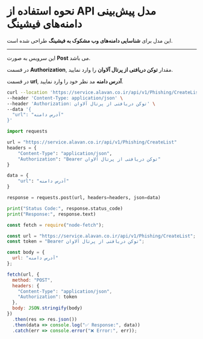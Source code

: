 # نحوه استفاده از API مدل پیش‌بینی دامنه‌های فیشینگ

این مدل برای **شناسایی دامنه‌های وب مشکوک به فیشینگ** طراحی شده است.

---


این سرویس به صورت **Post** می باشد.

در قسمت **Authorization**, مقدار **توکن دریافتی از پرتال آلاوان** را وارد نمایید.

در قسمت **url**, **آدرس دامنه** مد نظر خود را وارد نمایید.


```bash
curl --location 'https://service.alavan.co.ir/api/v1/Phishing/CreateList' \
--header 'Content-Type: application/json' \
--header 'Authorization: توکن دریافتی از پرتال آلاوان' \
--data '{
  "url": "آدرس دامنه"
}'
```

```python
import requests

url = "https://service.alavan.co.ir/api/v1/Phishing/CreateList"
headers = {
    "Content-Type": "application/json",
    "Authorization": "Bearer توکن دریافتی از پرتال آلاوان"
}

data = {
    "url": "آدرس دامنه"
}

response = requests.post(url, headers=headers, json=data)

print("Status Code:", response.status_code)
print("Response:", response.text)
```

```javascript
const fetch = require("node-fetch");

const url = "https://service.alavan.co.ir/api/v1/Phishing/CreateList";
const token = "Bearer توکن دریافتی از پرتال آلاوان";

const body = {
  url: "آدرس دامنه"
};

fetch(url, {
  method: "POST",
  headers: {
    "Content-Type": "application/json",
    "Authorization": token
  },
  body: JSON.stringify(body)
})
  .then(res => res.json())
  .then(data => console.log("✅ Response:", data))
  .catch(err => console.error("❌ Error:", err));

```
